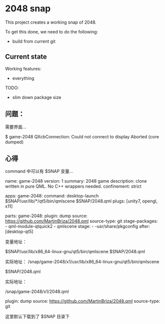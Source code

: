 # 2048 snap

This project creates a working snap of 2048.

To get this done, we need to do the following:
 - build from current git

## Current state

Working features:
 - everything

TODO:
 - slim down package size


问题：
------

需要界面...


$ game-2048
QXcbConnection: Could not connect to display
Aborted (core dumped)


心得
-----

command 中可以有 $SNAP 变量...


name: game-2048
version: 1
summary: 2048 game
description: clone written in pure QML. No C++ wrappers needed.
confinement: strict

apps:
  game-2048:
    command: desktop-launch $SNAP/usr/lib/*/qt5/bin/qmlscene $SNAP/2048.qml
    plugs: [unity7, opengl, x11]

parts:
  game-2048:
    plugin: dump
    source: https://github.com/MartinBriza/2048.qml
    source-type: git
    stage-packages:
      - qml-module-qtquick2
      - qmlscene
    stage:
      - -usr/share/pkgconfig
    after: [desktop-qt5]




变量地址：

$SNAP/usr/lib/x86_64-linux-gnu/qt5/bin/qmlscene $SNAP/2048.qml

实际地址：
 /snap/game-2048/x1/usr/lib/x86_64-linux-gnu/qt5/bin/qmlscene



$SNAP/2048.qml

实际地址：

 /snap/game-2048/x1/2048.qml


 plugin: dump
 source: https://github.com/MartinBriza/2048.qml
 source-type: git

 这里默认下载到了  $SNAP 目录下


